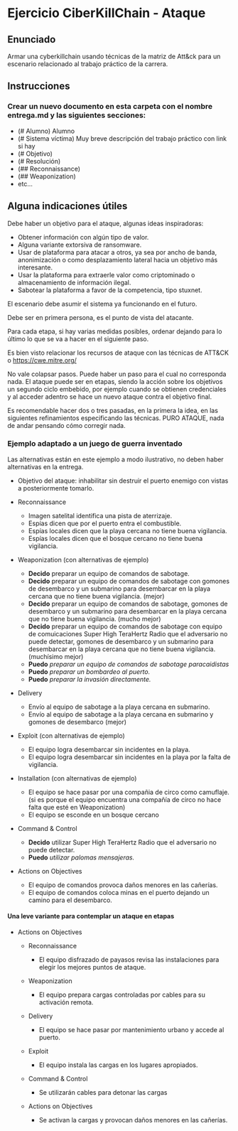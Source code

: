 # Ejercicio CiberKillChain - Ataque


## Enunciado

Armar una cyberkillchain usando técnicas de la matriz de Att&ck para un escenario relacionado al trabajo práctico de la carrera.

## Instrucciones

### Crear un nuevo documento en esta carpeta con el nombre entrega.md y las siguientes secciones:

 * (# Alumno) Alumno
 * (# Sistema víctima) Muy breve descripción del trabajo práctico con link si hay
 * (# Objetivo)
 * (# Resolución)
 * (## Reconnaissance)
 * (## Weaponization)
 * etc...

## Alguna indicaciones útiles

Debe haber un objetivo para el ataque, algunas ideas inspiradoras:

 * Obtener información con algún tipo de valor.
 * Alguna variante extorsiva de ransomware.
 * Usar de plataforma para atacar a otros, ya sea por ancho de banda, anonimización o como desplazamiento lateral hacia un objetivo más interesante.
 * Usar la plataforma para extraerle valor como criptominado o almacenamiento de información ilegal.
 * Sabotear la plataforma a favor de la competencia, tipo stuxnet.

El escenario debe asumir el sistema ya funcionando en el futuro.

Debe ser en primera persona, es el punto de vista del atacante.

Para cada etapa, si hay varias medidas posibles, ordenar dejando para lo último lo que se va a hacer en el siguiente paso.

Es bien visto relacionar los recursos de ataque con las técnicas de ATT&CK o https://cwe.mitre.org/

No vale colapsar pasos. Puede haber un paso para el cual no corresponda nada. El ataque puede ser en etapas, siendo la acción sobre los objetivos un segundo ciclo embebido, por ejemplo cuando se obtienen credenciales y al acceder adentro se hace un nuevo ataque contra el objetivo final.


Es recomendable hacer dos o tres pasadas, en la primera la idea, en las siguientes refinamientos especificando las técnicas.
PURO ATAQUE, nada de andar pensando cómo corregir nada.


### Ejemplo adaptado a un juego de guerra inventado

Las alternativas están en este ejemplo a modo ilustrativo, no deben haber alternativas en la entrega.

* Objetivo del ataque: inhabilitar sin destruir el puerto enemigo con vistas a posteriormente tomarlo.

* Reconnaissance
  - Imagen satelital identifica una pista de aterrizaje.
  - Espías dicen que por el puerto entra el combustible.
  - Espías locales dicen que la playa cercana no tiene buena vigilancia.
  - Espías locales dicen que el bosque cercano no tiene buena vigilancia.

* Weaponization (con alternativas de ejemplo)
  - **Decido** preparar un equipo de comandos de sabotage.
  - **Decido** preparar un equipo de comandos de sabotage con gomones de desembarco y un submarino para desembarcar en la playa cercana que no tiene buena vigilancia. (mejor)
  - **Decido** preparar un equipo de comandos de sabotage, gomones de desembarco y un submarino para desembarcar en la playa cercana que no tiene buena vigilancia. (mucho mejor)
  - **Decido** preparar un equipo de comandos de sabotage con equipo de comuicaciones Super High TeraHertz Radio que el adversario no puede detectar, gomones de desembarco y un submarino para desembarcar en la playa cercana que no tiene buena vigilancia. (muchísimo mejor)
  - **Puedo** *preparar un equipo de comandos de sabotage paracaidistas*
  - **Puedo** *preparar un bombardeo al puerto.*
  - **Puedo** *preparar la invasión directamente.*
  
* Delivery
  - Envío al equipo de sabotage a la playa cercana en submarino.
  - Envío al equipo de sabotage a la playa cercana en submarino y gomones de desembarco (mejor)
  
* Exploit (con alternativas de ejemplo)
  - El equipo logra desembarcar sin incidentes en la playa.
  - El equipo logra desembarcar sin incidentes en la playa por la falta de vigilancia.
  
* Installation (con alternativas de ejemplo)
  - El equipo se hace pasar por una compañia de circo como camuflaje. (si es porque el equipo encuentra una compañía de circo no hace falta que esté en Weaponization)
  - El equipo se esconde en un bosque cercano

* Command & Control
  - **Decido** utilizar Super High TeraHertz Radio que el adversario no puede detectar.
  - **Puedo** *utilizar palomas mensajeras.*
  
* Actions on Objectives
  - El equipo de comandos provoca daños menores en las cañerías.
  - El equipo de comandos coloca minas en el puerto dejando un camino para el desembarco.

#### Una leve variante para contemplar un ataque en etapas

* Actions on Objectives
  * Reconnaissance
    - El equipo disfrazado de payasos revisa las instalaciones para elegir los mejores puntos de ataque.

  * Weaponization
    - El equipo prepara cargas controladas por cables para su activación remota.

  * Delivery
    - El equipo se hace pasar por mantenimiento urbano y accede al puerto.

  * Exploit
    - El equipo instala las cargas en los lugares apropiados.

  * Command & Control
    - Se utilizarán cables para detonar las cargas

  * Actions on Objectives
    - Se activan la cargas y provocan daños menores en las cañerías.


  


  

